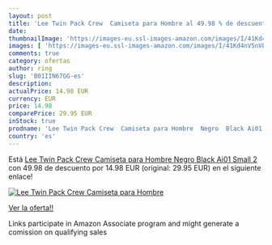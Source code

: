 ```yaml
---
layout: post
title: 'Lee Twin Pack Crew  Camiseta para Hombre al 49.98 % de descuento'
date: 
thumbnailImage: 'https://images-eu.ssl-images-amazon.com/images/I/41Kd4nV5nVL._SL200_.jpg'
images: [ 'https://images-eu.ssl-images-amazon.com/images/I/41Kd4nV5nVL._SL200_.jpg' ]
comments: true
category: ofertas
author: ring
slug: 'B01IIN67GG-es'
description:
actualPrice: 14.98 EUR
currency: EUR
price: 14.98
comparePrice: 29.95 EUR
inStock: true
prodname: 'Lee Twin Pack Crew  Camiseta para Hombre  Negro  Black Ai01  Small 2'
country: 'es'
---
```


Está [Lee Twin Pack Crew  Camiseta para Hombre  Negro  Black Ai01  Small 2](https://www.amazon.es/dp/B01IIN67GG/?tag=tolees-21) con 49.98 de descuento por 14.98 EUR (original: 29.95 EUR) en el siguiente enlace!

[![Lee Twin Pack Crew  Camiseta para Hombre](https://images-eu.ssl-images-amazon.com/images/I/41Kd4nV5nVL._SL200_.jpg)](https://www.amazon.es/dp/B01IIN67GG/?tag=tolees-21)

[Ver la oferta!!](https://www.amazon.es/dp/B01IIN67GG/?tag=tolees-21)

Links participate in Amazon Associate program and might generate a comission on qualifying sales


